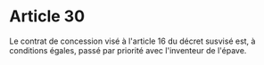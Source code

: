 # Article 30

Le contrat de concession visé à l'article 16 du décret susvisé est, à conditions égales, passé par priorité avec l'inventeur de l'épave.
